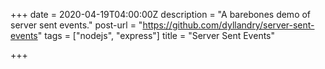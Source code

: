 +++
date = 2020-04-19T04:00:00Z
description = "A barebones demo of server sent events."
post-url = "https://github.com/dyllandry/server-sent-events"
tags = ["nodejs", "express"]
title = "Server Sent Events"

+++
